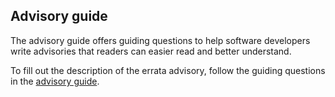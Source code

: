 ## Advisory guide

The advisory guide offers guiding questions to help software developers write
advisories that readers can easier read and better understand.

To fill out the description of the errata advisory, follow the guiding
questions in the [advisory
guide](https://univention.gitpages.knut.univention.de/internal/dev-onboarding/dev-workflow/changelog.html).
